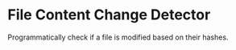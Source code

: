 # File Content Change Detector
 Programmatically check if a file is modified based on their hashes.
